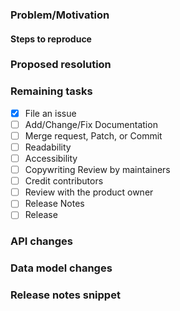 ### Problem/Motivation

#### Steps to reproduce


### Proposed resolution


### Remaining tasks
- [x] File an issue
- [ ] Add/Change/Fix Documentation
- [ ] Merge request, Patch, or Commit
- [ ] Readability
- [ ] Accessibility
- [ ] Copywriting Review by maintainers
- [ ] Credit contributors
- [ ] Review with the product owner
- [ ] Release Notes
- [ ] Release

### API changes


### Data model changes


### Release notes snippet
